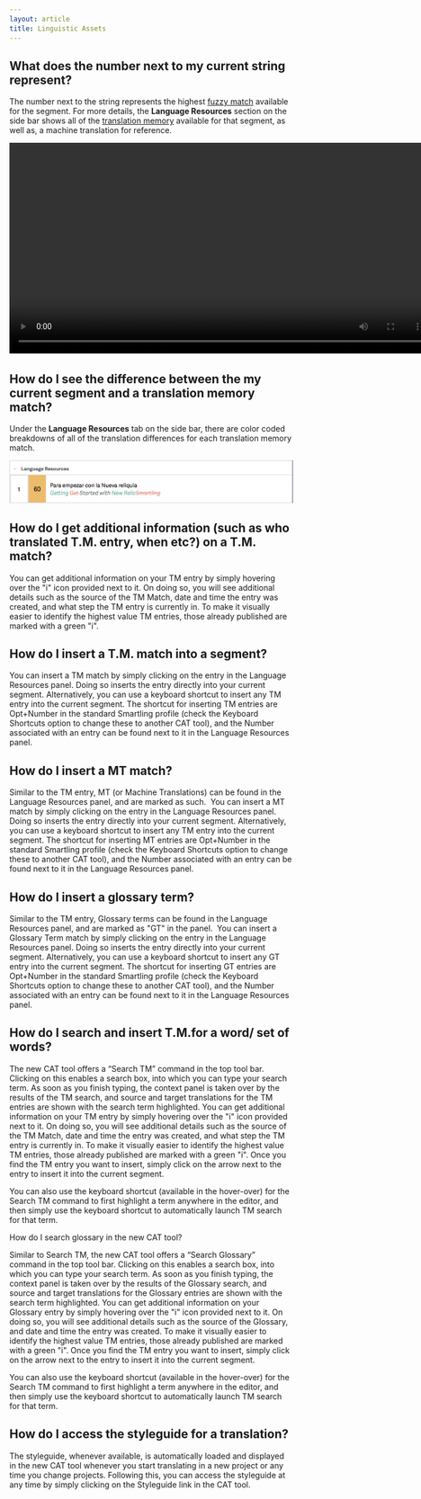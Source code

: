 ```yaml
---
layout: article
title: Linguistic Assets
---
```



## What does the number next to my current string represent?

The number next to the string represents the highest [fuzzy match](/knowledge-base/articles/fuzzy-match-estimates/) available for the segment. For more details, the **Language Resources** section on the side bar shows all of the [translation memory](/knowledge-base/articles/translation-memory/)&nbsp;available for that segment, as well as, a machine translation for reference.

<video width="750" src="/uploads/TI-NEXT-VIDEOS/side bar TM details.mp4" autoplay="" loop="loop">&nbsp;</video>

## How do I see the difference between the my current segment and a translation memory match?

Under the **Language Resources**&nbsp;tab on the side bar, there are color coded breakdowns of all of the translation differences for each translation memory match.

![](/uploads/versions/cross-out---x----560-84x---.png)

## How do I get additional information (such as who translated T.M. entry, when etc?) on a T.M. match?

You can get additional information on your TM entry by simply hovering over the "i" icon provided next to it. On doing so, you will see additional details such as the source of the TM Match, date and time the entry was created, and what step the TM entry is currently in. To make it visually easier to identify the highest value TM entries, those already published are marked with a green "i".

## How do I insert a T.M. match into a segment?

You can insert a TM match by simply clicking on the entry in the Language Resources panel. Doing so inserts the entry directly into your current segment. Alternatively, you can use a keyboard shortcut to insert any TM entry into the current segment. The shortcut for inserting TM entries are Opt+Number in the standard Smartling profile (check the Keyboard Shortcuts option to change these to another CAT tool), and the Number associated with an entry can be found next to it in the Language Resources panel.

## How do I insert a MT match?

Similar to the TM entry, MT (or Machine Translations) can be found in the Language Resources panel, and are marked as such. &nbsp;You can insert a MT match by simply clicking on the entry in the Language Resources panel. Doing so inserts the entry directly into your current segment. Alternatively, you can use a keyboard shortcut to insert any TM entry into the current segment. The shortcut for inserting MT entries are Opt+Number in the standard Smartling profile (check the Keyboard Shortcuts option to change these to another CAT tool), and the Number associated with an entry can be found next to it in the Language Resources panel.

## How do I insert a glossary term?

Similar to the TM entry, Glossary terms can be found in the Language Resources panel, and are marked as "GT" in the panel. &nbsp;You can insert a Glossary Term match by simply clicking on the entry in the Language Resources panel. Doing so inserts the entry directly into your current segment. Alternatively, you can use a keyboard shortcut to insert any GT entry into the current segment. The shortcut for inserting GT entries are Opt+Number in the standard Smartling profile (check the Keyboard Shortcuts option to change these to another CAT tool), and the Number associated with an entry can be found next to it in the Language Resources panel.

## How do I search and insert T.M.for a word/ set of words?

The new CAT tool offers a “Search TM” command in the top tool bar. Clicking on this enables a search box, into which you can type your search term. As soon as you finish typing, the context panel is taken over by the results of the TM search, and source and target translations for the TM entries are shown with the search term highlighted. You can get additional information on your TM entry by simply hovering over the "i" icon provided next to it. On doing so, you will see additional details such as the source of the TM Match, date and time the entry was created, and what step the TM entry is currently in. To make it visually easier to identify the highest value TM entries, those already published are marked with a green "i". Once you find the TM entry you want to insert, simply click on the arrow next to the entry to insert it into the current segment.

You can also use the keyboard shortcut (available in the hover-over) for the Search TM command to first highlight a term anywhere in the editor, and then simply use the keyboard shortcut to automatically launch TM search for that term.

How do I search glossary in the new CAT tool?

Similar to Search TM, the new CAT tool offers a “Search Glossary” command in the top tool bar. Clicking on this enables a search box, into which you can type your search term. As soon as you finish typing, the context panel is taken over by the results of the Glossary search, and source and target translations for the Glossary entries are shown with the search term highlighted. You can get additional information on your Glossary entry by simply hovering over the "i" icon provided next to it. On doing so, you will see additional details such as the source of the Glossary, and date and time the entry was created. To make it visually easier to identify the highest value TM entries, those already published are marked with a green "i". Once you find the TM entry you want to insert, simply click on the arrow next to the entry to insert it into the current segment.

You can also use the keyboard shortcut (available in the hover-over) for the Search TM command to first highlight a term anywhere in the editor, and then simply use the keyboard shortcut to automatically launch TM search for that term.

## How do I access the styleguide for a translation?

The styleguide, whenever available, is automatically loaded and displayed in the new CAT tool whenever you start translating in a new project or any time you change projects. Following this, you can access the styleguide at any time by simply clicking on the Styleguide link in the CAT tool.